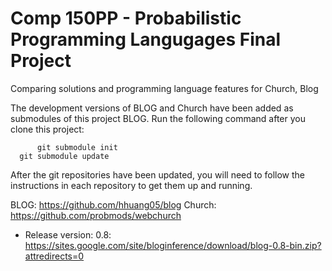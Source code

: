 Comp 150PP - Probabilistic Programming Langugages Final Project
==============

Comparing solutions and programming language features for Church, Blog

The development versions of BLOG and Church have been added as submodules of this project
BLOG. Run the following command after you clone this project:

      	  git submodule init
	  git submodule update

After the git repositories have been updated, you will need to follow the instructions in each repository to get them up and running.

BLOG: 
	  https://github.com/hhuang05/blog
Church: 
	  https://github.com/probmods/webchurch
 
- Release version: 0.8: 
  https://sites.google.com/site/bloginference/download/blog-0.8-bin.zip?attredirects=0

